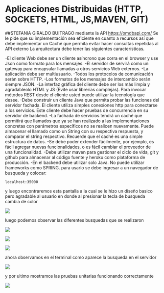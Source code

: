 # Aplicaciones Distribuidas (HTTP, SOCKETS, HTML, JS,MAVEN, GIT)
##STEFANIA GIRALDO BUITRAGO
mediante la API https://omdbapi.com/ Se le pide que su implementación sea eficiente en cuanto a recursos 
así que debe implementar un Caché que permita evitar hacer consultas repetidas al API externo
La arquitectura debe tener las siguientes características.

-El cliente Web debe ser un cliente asíncrono que corra en el browser  y use Json como formato para los mensajes.
-El servidor de servirá como un gateway para encapsular llamadas a otros servicios Web externos.
-La aplicación debe ser multiusuario.
-Todos los protocolos de comunicación serán sobre HTTP.
-Los formatos de los mensajes de intercambio serán siempre JSON.
-La interfaz gráfica del cliente debe ser los más limpia y agradableolo HTML y JS (Evite usar librerías complejas). Para invocar métodos REST desde el cliente usted puede utilizar la tecnología que desee.
-Debe construir un cliente Java que permita probar las funciones del servidor fachada. El cliente utiliza simples conexiones http para conectarse a los servicios. Este cliente debe hacer pruebas de concurrencia en su servidor de backend.
-La fachada de servicios tendrá un caché que permitirá que llamados que ya se han realizado a las implementaciones concretas con parámetros específicos no se realicen nuevamente. Puede almacenar el llamado como un String con su respectiva respuesta, y comparar el string respectivo. Recuerde que el caché es una simple estructura de datos.
-Se debe poder extender fácilmente, por ejemplo, es fácil agregar nuevas funcionalidades, o es fácil cambiar el proveedor de una funcionalidad.
-Debe utilizar maven para gestionar el ciclo de vida, git y github para almacenar al código fuente y heroku como plataforma de producción.
-En el backend debe utilizar solo Java. No puede utilizar frameworks como SPRING.
para usarlo se debe ingresar a un navegador de busqueda y colocar:
```
localhost:35000
````
y luego encontraremos esta pantalla a la cual se le hizo un diseño basico pero agradable al usuario
 en donde al presionar la tecla de busqueda cambia de color

![](src/main/resources/public/img/1.png)

luego podemos observar las diferentes busquedas que se realizaron

![](src/main/resources/public/img/2.png)

![](src/main/resources/public/img/3.png)

![](src/main/resources/public/img/4.png)

ahora observamos en el terminal como aparece la busqueda en el servidor

![](src/main/resources/public/img/5.png)

y por ultimo mostramos las pruebas unitarias funcionando correctamente

![](src/main/resources/public/img/6.png)